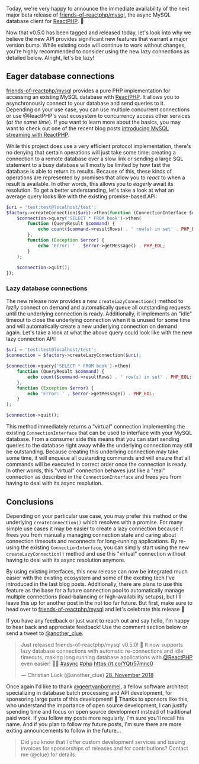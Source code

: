 Today, we're very happy to announce the immediate availability of the next major beta release of [friends-of-reactphp/mysql](https://github.com/friends-of-reactphp/mysql), the async MySQL database client for [ReactPHP](https://reactphp.org/). 🎉

Now that v0.5.0 has been tagged and released today, let's look into why we believe the new API provides significant new features that warrant a major version bump. While existing code will continue to work without changes, you're highly recommended to consider using the new lazy connections as detailed below. Alright, let's be lazy!

## Eager database connections

[friends-of-reactphp/mysql](https://github.com/friends-of-reactphp/mysql) provides a pure PHP implementation for accessing an existing MySQL database with [ReactPHP](https://reactphp.org/). It allows you to asynchronously connect to your database and send queries to it. Depending on your use case, you can use multiple concurrent connections or use @ReactPHP's vast ecosystem to concurrency access other services (*at the same time*). If you want to learn more about the basics, you may want to check out one of the recent blog posts [introducing MySQL streaming with ReactPHP](https://www.lueck.tv/2018/introducing-reactphp-mysql).

While this project does use a very efficient protocol implementation, there's no denying that certain operations will just take some time: creating a connection to a remote database over a slow link or sending a large SQL statement to a busy database will mostly be limited by how fast the database is able to return its results. Because of this, these kinds of operations are represented by promises that allow you to *react* to when a result is available. In other words, this allows you to *eagerly* await its resolution. To get a better understanding, let's take a look at what an average query looks like with the existing promise-based API:

```php
$uri = 'test:test@localhost/test';
$factory->createConnection($uri)->then(function (ConnectionInterface $connection) {
    $connection->query('SELECT * FROM book')->then(
        function (QueryResult $command) {
            echo count($command->resultRows) . ' row(s) in set' . PHP_EOL;
        },
        function (Exception $error) {
            echo 'Error: ' . $error->getMessage() . PHP_EOL;
        }
    );
    
    $connection->quit();
});
```

### Lazy database connections

The new release now provides a new `createLazyConnection()` method to *lazily* connect on demand and automatically queue all outstanding requests until the underlying connection is ready. Additionally, it implements an "idle" timeout to close the underlying connection when it is unused for some time and will automatically create a new underlying connection on demand again. Let's take a look at what the above query could look like with the new lazy connection API:

```php
$uri = 'test:test@localhost/test';
$connection = $factory->createLazyConnection($uri);

$connection->query('SELECT * FROM book')->then(
    function (QueryResult $command) {
        echo count($command->resultRows) . ' row(s) in set' . PHP_EOL;
    },
    function (Exception $error) {
        echo 'Error: ' . $error->getMessage() . PHP_EOL;
    }
);

$connection->quit();
```

This method immediately returns a "virtual" connection implementing the existing `ConnectionInterface` that can be used to interface with your MySQL database. From a consumer side this means that you can start sending queries to the database right away while the underlying connection may still be outstanding. Because creating this underlying connection may take some time, it will enqueue all oustanding commands and will ensure that all commands will be executed in correct order once the connection is ready. In other words, this "virtual" connection behaves just like a "real" connection as described in the `ConnectionInterface` and frees you from having to deal with its async resolution.

## Conclusions

Depending on your particular use case, you may prefer this method or the underlying `createConnection()` which resolves with a promise. For many simple use cases it may be easier to create a lazy connection because it frees you from manually managing connection state and caring about connection timeouts and reconnects for long-running applications. By re-using the existing `ConnectionInterface`, you can simply start using the new `createLazyConnection()` method and use this "virtual" connection without having to deal with its async resolution anymore.

By using existing interfaces, this new release can now be integrated much easier with the existing ecosystem and some of the exciting tech I've introduced in the last blog posts. Additionally, there are plans to use this feature as the base for a future connection pool to automatically manage multiple connections (load-balancing or high-availability setups), but I'll leave this up for another post in the not too far future. But first, make sure to head over to [friends-of-reactphp/mysql](https://github.com/friends-of-reactphp/mysql) and let's celebrate this release 🎉

If you have any feedback or just want to reach out and say hello, I'm happy to hear back and appreciate feedback! Use the comment section below or send a tweet to [@another_clue](https://twitter.com/another_clue).

<blockquote class="twitter-tweet" data-lang="de"><p lang="en" dir="ltr">Just released friends-of-reactphp/mysql v0.5.0! 🎉 It now supports lazy database connections with automatic re-connections and idle timeouts, making long running database applications with <a href="https://twitter.com/reactphp?ref_src=twsrc%5Etfw">@ReactPHP</a> even easier! 🐘💪 <a href="https://twitter.com/hashtag/async?src=hash&amp;ref_src=twsrc%5Etfw">#async</a> <a href="https://twitter.com/hashtag/php?src=hash&amp;ref_src=twsrc%5Etfw">#php</a> <a href="https://t.co/YQtr57mnc0">https://t.co/YQtr57mnc0</a></p>&mdash; Christian Lück (@another_clue) <a href="https://twitter.com/another_clue/status/1067867796078501890?ref_src=twsrc%5Etfw">28. November 2018</a></blockquote>

Once again I'd like to thank [@geertvanbommel](https://github.com/geertvanbommel), a fellow software architect specializing in database batch processing and API development, for sponsoring large parts of this development! 🎉 Thanks to sponsors like this, who understand the importance of open source development, I can justify spending time and focus on open source development instead of traditional paid work. If you follow my posts more regularly, I'm sure you'll recall his name. And if you plan to follow my future posts, I'm sure there are more exiting announcements to follow in the future…

> Did you know that I offer custom development services and issuing invoices for sponsorships of releases and for contributions? Contact me (@clue) for details.
